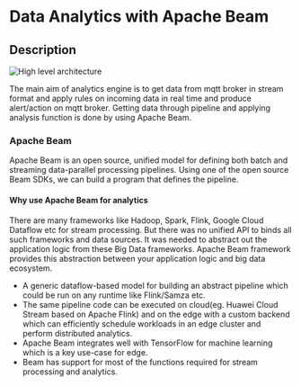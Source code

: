 # Data Analytics with Apache Beam

## Description

![High level architecture](images/High_level_Arch.png "High Level Architecture")

The main aim of analytics engine is to get data from mqtt broker in stream format and apply rules on incoming data in real time and produce alert/action on mqtt broker. Getting data through pipeline and applying analysis function is done by using Apache Beam.

###  Apache Beam

Apache Beam is an open source, unified model for defining both batch and streaming data-parallel processing pipelines. Using one of the open source Beam SDKs, we can build a program that defines the pipeline.


#### Why use Apache Beam for analytics

There are many frameworks like Hadoop, Spark, Flink, Google Cloud Dataflow etc for stream processing. But there was no unified API to binds all such frameworks and data sources. It was needed to abstract out the application logic from these Big Data frameworks. Apache Beam framework provides this abstraction between your application logic and big data ecosystem.
- A generic dataflow-based model for building an abstract pipeline which could be run on any runtime like Flink/Samza etc.
- The same pipeline code can be executed on cloud(eg. Huawei Cloud Stream based on Apache Flink) and on the edge with a custom backend which can efficiently schedule workloads in an edge cluster and perform distributed analytics.
- Apache Beam integrates well with TensorFlow for machine learning which is a key use-case for edge.
- Beam has support for most of the functions required for stream processing and analytics.



